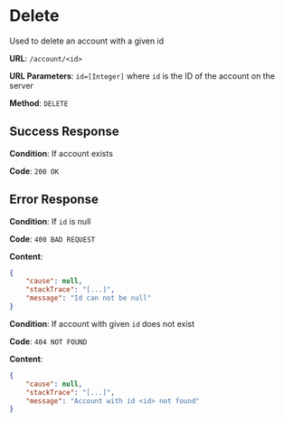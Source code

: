 # Delete

Used to delete an account with a given id

**URL**: `/account/<id>`

**URL Parameters**: `id=[Integer]` where `id` is the ID of the account on the server
 
**Method**: `DELETE`

## Success Response

**Condition**: If account exists

**Code**: `200 OK`

## Error Response

**Condition**: If `id` is null

**Code**: `400 BAD REQUEST`

**Content**:

```json
{
    "cause": null,
    "stackTrace": "[...]",
    "message": "Id can not be null"
}
```

**Condition**: If account with given `id` does not exist

**Code**: `404 NOT FOUND`

**Content**: 

```json
{
    "cause": null,
    "stackTrace": "[...]",
    "message": "Account with id <id> not found"
}
```
